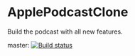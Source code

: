 # ApplePodcastClone
Build the podcast with all new features.

master: [![Build status](https://build.appcenter.ms/v0.1/apps/9da3162b-c184-4714-8849-d8d9fde8bf6f/branches/master/badge)](https://appcenter.ms)
